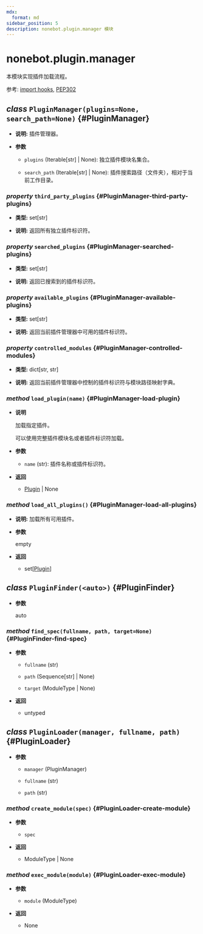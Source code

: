 ```yaml
---
mdx:
  format: md
sidebar_position: 5
description: nonebot.plugin.manager 模块
---
```


# nonebot.plugin.manager

本模块实现插件加载流程。

参考: [import hooks](https://docs.python.org/3/reference/import.html#import-hooks), [PEP302](https://www.python.org/dev/peps/pep-0302/)

## _class_ `PluginManager(plugins=None, search_path=None)` {#PluginManager}

- **说明:** 插件管理器。

- **参数**
  - `plugins` (Iterable[str] | None): 独立插件模块名集合。

  - `search_path` (Iterable[str] | None): 插件搜索路径（文件夹），相对于当前工作目录。

### _property_ `third_party_plugins` {#PluginManager-third-party-plugins}

- **类型:** set[str]

- **说明:** 返回所有独立插件标识符。

### _property_ `searched_plugins` {#PluginManager-searched-plugins}

- **类型:** set[str]

- **说明:** 返回已搜索到的插件标识符。

### _property_ `available_plugins` {#PluginManager-available-plugins}

- **类型:** set[str]

- **说明:** 返回当前插件管理器中可用的插件标识符。

### _property_ `controlled_modules` {#PluginManager-controlled-modules}

- **类型:** dict[str, str]

- **说明:** 返回当前插件管理器中控制的插件标识符与模块路径映射字典。

### _method_ `load_plugin(name)` {#PluginManager-load-plugin}

- **说明**

  加载指定插件。

  可以使用完整插件模块名或者插件标识符加载。

- **参数**
  - `name` (str): 插件名称或插件标识符。

- **返回**
  - [Plugin](model.md#Plugin) | None

### _method_ `load_all_plugins()` {#PluginManager-load-all-plugins}

- **说明:** 加载所有可用插件。

- **参数**

  empty

- **返回**
  - set[[Plugin](model.md#Plugin)]

## _class_ `PluginFinder(<auto>)` {#PluginFinder}

- **参数**

  auto

### _method_ `find_spec(fullname, path, target=None)` {#PluginFinder-find-spec}

- **参数**
  - `fullname` (str)

  - `path` (Sequence[str] | None)

  - `target` (ModuleType | None)

- **返回**
  - untyped

## _class_ `PluginLoader(manager, fullname, path)` {#PluginLoader}

- **参数**
  - `manager` (PluginManager)

  - `fullname` (str)

  - `path` (str)

### _method_ `create_module(spec)` {#PluginLoader-create-module}

- **参数**
  - `spec`

- **返回**
  - ModuleType | None

### _method_ `exec_module(module)` {#PluginLoader-exec-module}

- **参数**
  - `module` (ModuleType)

- **返回**
  - None
